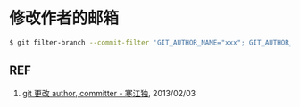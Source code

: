 # 修改作者的邮箱

```sh
$ git filter-branch --commit-filter 'GIT_AUTHOR_NAME="xxx"; GIT_AUTHOR_EMAIL="xxx@xxx.com"; git commit-tree "$@";' HEAD
```

## REF

1. [git 更改 author, committer - 寒江独](https://blog.csdn.net/fandyvon/article/details/8566680), 2013/02/03